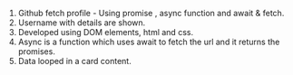 1. Github fetch profile - Using promise , async function and await & fetch.
2. Username with details are shown.
3. Developed using DOM elements, html and css.
4. Async is a function which uses await to fetch the url and it returns the promises.
5. Data looped in a card content.